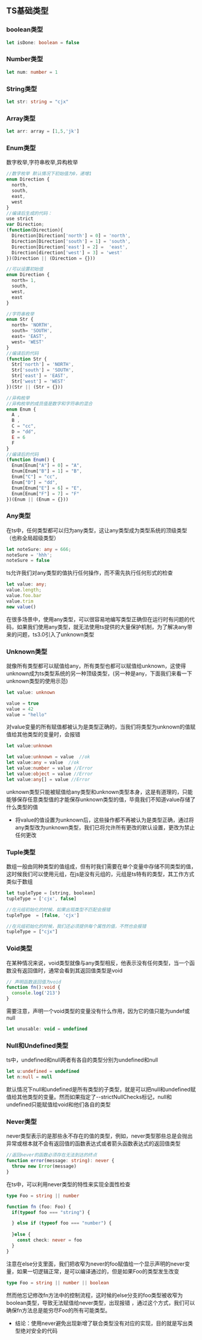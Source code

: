 ## TS基础类型

### boolean类型
```ts
let isDone: boolean = false
```

### Number类型
```ts
let num: number = 1
```

### String类型
```ts
let str: string = "cjx"
```

### Array类型
```ts
let arr: array = [1,5,'jk']
```

### Enum类型
数字枚举,字符串枚举,异构枚举
```ts
//数字枚举 默认情况下初始值为0，递增1
enum Direction {
  north,
  south,
  east,
  west
}
//编译后生成的代码：
use strict
var Direction;
(function(Direction){
  Direction[Direction['north'] = 0] = 'north',
  Direction[Direction['south'] = 1] = 'south',
  Direction[Direction['east'] = 2] =  'east',
  Direction[direction['west'] = 3] = 'west'
})(Direction || (Direction = {}))

//可以设置初始值
enum Direction {
  north= 1,
  south,
  west,
  east
}

//字符串枚举
enum Str {
  north= 'NORTH',
  south= 'SOUTH',
  east= 'EAST',
  west= 'WEST'
}
//编译后的代码
(function Str {
  Str['north'] = 'NORTH',
  Str['south'] = 'SOUTH',
  Str['east'] = 'EAST',
  Str['west'] = 'WEST'
})(Str || (Str = {}))

//异构枚举
//异构枚举的成员值是数字和字符串的混合
enum Enum {
  A ,
  B ,
  C = "cc",
  D = "dd",
  E = 6
  F
}
//编译后的代码
(function Enum() {
  Enum[Enum["A"] = 0] = "A",
  Enum[Enum["B"] = 1] = "B",
  Enum["C"] = "cc",
  Enum["D"] = "dd",
  Enum[Enum["E"] = 6] = "E",
  Enum[Enum["F"] = 7] = "F"
})(Enum || (Enum = {}))
```

### Any类型
在ts中，任何类型都可以归为any类型，这让any类型成为类型系统的顶级类型（也称全局超级类型）
```ts
let noteSure: any = 666;
noteSure = 'hhh';
noteSure = false
```
ts允许我们对any类型的值执行任何操作，而不需先执行任何形式的检查
```ts
let value: any;
value.length;
value.foo.bar
value.trim
new value()
```
在很多场景中，使用any类型，可以很容易地编写类型正确但在运行时有问题的代码，如果我们使用any类型，就无法使用ts提供的大量保护机制，为了解决any带来的问题，ts3.0引入了unknown类型


### Unknown类型
就像所有类型都可以赋值给any，所有类型也都可以赋值给unknown，这使得unknown成为ts类型系统的另一种顶级类型，(另一种是any，下面我们来看一下unknown类型的使用示范)
```ts
let value: unknown

value = true
value = 42
value = "hello"
```
对value变量的所有赋值都被认为是类型正确的，当我们将类型为unknown的值赋值给其他类型的变量时，会报错
```ts
let value:unknown

let value:unknown = value  //ok
let value:any = value  //ok
let value:number = value //Error
let value:object = value //Error
let value:any[] = value //Error
```
unknown类型只能被赋值给any类型和unknown类型本身，这是有道理的，只能能够保存任意类型值的才能保存unknown类型的值，毕竟我们不知道value存储了什么类型的值

* 将value的值设置为unknown后，这些操作都不再被认为是类型正确，通过将any类型改为unknown类型，我们已将允许所有更改的默认设置，更改为禁止任何更改

### Tuple类型
数组一般由同种类型的值组成，但有时我们需要在单个变量中存储不同类型的值，这时候我们可以使用元组，在js是没有元组的，元组是ts特有的类型，其工作方式类似于数组
```ts
let tupleType = [string, boolean]
tupleType = ['cjx', false] 

//在元组初始化的时候，如果出现类型不匹配会报错
tupleType  = [false, 'cjx']

//在元组初始化的时候，我们还必须提供每个属性的值，不然也会报错
tupleType = ["cjx"]
```

### Void类型
在某种情况来说，void类型就像与any类型相反，他表示没有任何类型，当一个函数没有返回值时，通常会看到其返回值类型是void
```ts
// 声明函数返回值为void
function fn():void {
  console.log('213')
}

```
需要注意，声明一个void类型的变量没有什么作用，因为它的值只能为undef或null
```js
let unusable: void = undefined
```

### Null和Undefined类型
ts中，undefined和null两者有各自的类型分别为undefined和null
```ts
let u:undefined = undefined
let n:null = null
```
默认情况下null和undefined是所有类型的子类型，就是可以把null和undefined赋值给其他类型的变量。然而如果指定了--strictNullChecks标记，null和undefined只能赋值给void和他们各自的类型

### Never类型
never类型表示的是那些永不存在的值的类型，例如，never类型那些总是会抛出异常或根本就不会有返回值的函数表达式或者箭头函数表达式的返回值类型
```ts
//返回never的函数必须存在无法到达的终点
function error(message: string): never {
  throw new Error(message)
}

```    
在ts中，可以利用never类型的特性来实现全面性检查
```ts
type Foo = string || number

function fn (foo: Foo) {
  if(typeof foo === "string") {

  } else if (typeof foo === "number") {
    
  }else {
    const check: never = foo
  }
}
```   
注意在else分支里面，我们把收窄为never的foo赋值给一个显示声明的never变量，如果一切逻辑正常，是可以编译通过的，但是如果Foo的类型发生改变
```ts
type Foo = string || number || boolean

```
然而他忘记修改fn方法中的控制流程，这时候的else分支的foo类型被收窄为boolean类型，导致无法赋值给never类型，出现报错 ，通过这个方式，我们可以确保fn方法总是能穷尽Foo的所有可能类型。  
* 结论：使用never避免出现新增了联合类型没有对应的实现，目的就是写出类型绝对安全的代码

